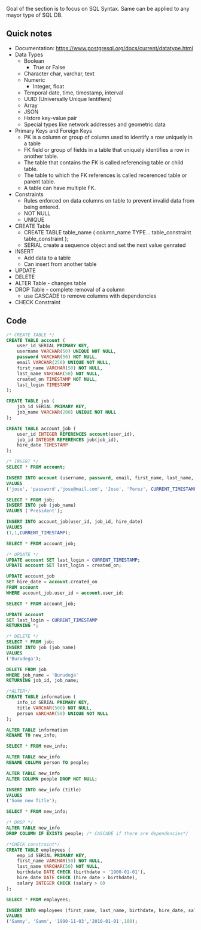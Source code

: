 Goal of the section is to focus on SQL Syntax. Same can be applied to any mayor type of SQL DB.

## Quick notes
- Documentation: https://www.postgresql.org/docs/current/datatype.html
- Data Types
	- Boolean
		- True or False
	- Character
		char, varchar, text
	- Numeric
		- Integer, float
	- Temporal
		date, time, timestamp, interval
	- UUID (Universally Unique Ientifiers)
	- Array
	- JSON
	- Hstore key-value pair
	- Special types like network addresses and geometric data
- Primary Keys and Foreign Keys
	- PK is a column or group of column used to identify a row uniquely in a table
	- FK field or group of fields in a table that uniquely identifies a row in another table.
	- The table that contains the FK is called referencing table or child table.
	- The table to which the FK references is called recerenced table or parent table.
	- A table can have multiple FK.
- Constraints
	- Rules enforced on data columns on table to prevent invalid data from being entered.
	- NOT NULL
	- UNIQUE
- CREATE Table
	- CREATE TABLE table_name ( column_name TYPE... table_constraint table_constraint );
	- SERIAL create a sequence object and set the next value genrated
- INSERT
	- Add data to a table
	- Can insert from another table
- UPDATE
- DELETE
- ALTER Table - changes table
- DROP Table - complete removal of a column
	- use CASCADE to remove columns with dependencies
- CHECK Constraint



## Code
```sql
/* CREATE TABLE */
CREATE TABLE account (
	user_id SERIAL PRIMARY KEY,
	username VARCHAR(50) UNIQUE NOT NULL,
	password VARCHAR(50) NOT NULL,
	email VARCHAR(250) UNIQUE NOT NULL,
	first_name VARCHAR(50) NOT NULL,
	last_name VARCHAR(50) NOT NULL,
	created_on TIMESTAMP NOT NULL,
	last_login TIMESTAMP
);

CREATE TABLE job (
	job_id SERIAL PRIMARY KEY,
	job_name VARCHAR(200) UNIQUE NOT NULL
);

CREATE TABLE account_job (
	user_id INTEGER REFERENCES account(user_id),
	job_id INTEGER REFERENCES job(job_id),
	hire_date TIMESTAMP
);

/* INSERT */
SELECT * FROM account;

INSERT INTO account (username, password, email, first_name, last_name, created_on)
VALUES
('jose', 'password','jose@mail.com', 'Jose', 'Perez', CURRENT_TIMESTAMP);

SELECT * FROM job;
INSERT INTO job (job_name)
VALUES ('President');

INSERT INTO account_job(user_id, job_id, hire_date)
VALUES
(1,1,CURRENT_TIMESTAMP);

SELECT * FROM account_job;

/* UPDATE */
UPDATE account SET last_login = CURRENT_TIMESTAMP;
UPDATE account SET last_login = created_on;

UPDATE account_job
SET hire_date = account.created_on
FROM account
WHERE account_job.user_id = account.user_id;

SELECT * FROM account_job;

UPDATE account
SET last_login = CURRENT_TIMESTAMP
RETURNING *;

/* DELETE */
SELECT * FROM job;
INSERT INTO job (job_name)
VALUES
('Burudega');

DELETE FROM job
WHERE job_name = 'Burudega'
RETURNING job_id, job_name;

/*ALTER*/
CREATE TABLE information (
	info_id SERIAL PRIMARY KEY,
	title VARCHAR(500) NOT NULL,
	person VARCHAR(50) UNIQUE NOT NULL
);

ALTER TABLE information
RENAME TO new_info;

SELECT * FROM new_info;

ALTER TABLE new_info
RENAME COLUMN person TO people;

ALTER TABLE new_info
ALTER COLUMN people DROP NOT NULL;

INSERT INTO new_info (title)
VALUES
('Some new Title');

SELECT * FROM new_info;

/* DROP */
ALTER TABLE new_info
DROP COLUMN IF EXISTS people; /* CASCADE if there are dependencies*/

/*CHECK constraint*/
CREATE TABLE employees (
	emp_id SERIAL PRIMARY KEY,
	first_name VARCHAR(50) NOT NULL,
	last_name VARCHAR(50) NOT NULL,
	birthdate DATE CHECK (birthdate > '1900-01-01'),
	hire_date DATE CHECK (hire_date > birthdate),
	salary INTEGER CHECK (salary > 0)
);

SELECT * FROM employees;

INSERT INTO employees (first_name, last_name, birthdate, hire_date, salary)
VALUES
('Sammy', 'Samm', '1990-11-03','2010-01-01',100);
```

